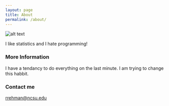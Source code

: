 ```yaml
---
layout: page
title: About
permalink: /about/
---
```


![alt text](https://github.com/balqees1/Images/blob/main/IMG-4212.JPG?raw=true)

I like statistics and I hate programming!

### More Information

I have a tendancy to do everything on the last minute. I am trying to change this habbit. 
### Contact me

[rrehman@ncsu.edu](mailto:rrehman@ncsu.edu)
